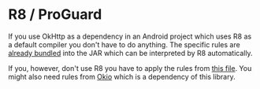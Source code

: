 R8 / ProGuard
=============

If you use OkHttp as a dependency in an Android project which uses R8 as a default compiler you 
don't have to do anything. The specific rules are [already bundled][okhttp3_pro] into the JAR which can be
interpreted by R8 automatically.

If you, however, don't use R8 you have to apply the rules from [this file][okhttp3_pro]. You might
also need rules from [Okio][okio] which is a dependency of this library.

 [okhttp3_pro]: https://github.com/square/okhttp/blob/master/okhttp/src/jvmMain/resources/META-INF/proguard/okhttp3.pro
 [okio]: https://square.github.io/okio/
